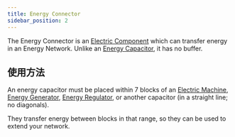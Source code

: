 ```yaml
---
title: Energy Connector
sidebar_position: 2
---
```


The Energy Connector is an [Electric Component](../Electric-Machines.md) which can transfer energy in an Energy Network. Unlike an [Energy Capacitor](Energy-Capacitors.md), it has no buffer.

## 使用方法

An energy capacitor must be placed within 7 blocks of an [Electric Machine](../Electric-Machines.md#Machines), [Energy Generator](../Electric-Machines.md#Energy-generation), [Energy Regulator](Energy-Regulator.md), or another capacitor (in a straight line; no diagonals).

They transfer energy between blocks in that range, so they can be used to extend your network.  
